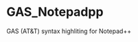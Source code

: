 GAS_Notepadpp
=======================================

GAS (AT&amp;T) syntax highliting for Notepad++
